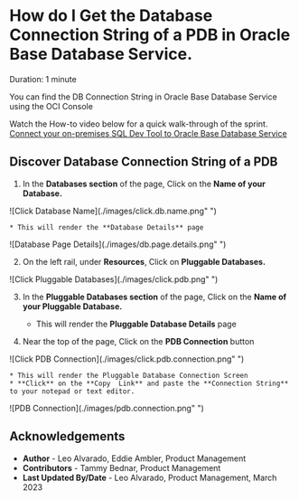 # How do I Get the Database Connection String of a PDB in Oracle Base Database Service.
Duration: 1 minute

You can find the DB Connection String in Oracle Base Database Service using the OCI Console

Watch the How-to video below for a quick walk-through of the sprint.
[Connect your on-premises SQL Dev Tool to Oracle Base Database Service](youtube:3bJ3JlpGlPo)
 
## Discover Database Connection String of a PDB

1. In the **Databases section** of the page, Click on the **Name of your Database.**

  ![Click Database Name](./images/click.db.name.png" ")

    * This will render the **Database Details** page

  ![Database Page Details](./images/db.page.details.png" ")

2. On the left rail, under **Resources**, Click on **Pluggable Databases.**

  ![Click Pluggable Databases](./images/click.pdb.png" ")

3. In the **Pluggable Databases section** of the page, Click on the **Name of your Pluggable Database.**

    * This will render the **Pluggable Database Details** page

4. Near the top of the page, Click on the **PDB Connection** button

  ![Click PDB Connection](./images/click.pdb.connection.png" ")

    * This will render the Pluggable Database Connection Screen
    * **Click** on the **Copy  Link** and paste the **Connection String** to your notepad or text editor.

  ![PDB Connection](./images/pdb.connection.png" ")



## Acknowledgements
* **Author** - Leo Alvarado, Eddie Ambler, Product Management
* **Contributors** -  Tammy Bednar, Product Management
* **Last Updated By/Date** - Leo Alvarado, Product Management, March 2023
